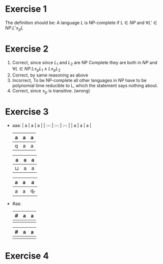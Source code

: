 # Exercise 1
The definition should be: A language $L$ is NP-complete if $L \in NP$ and $\forall L' \in NP. L' \leq_p L$

# Exercise 2
1. Correct, since since $L_1$ and $L_2$ are NP Complete they are both in $NP$ and $\forall L \in NP. L \leq_p L_1 \wedge L \leq_p L_2$
2. Correct, by same reasoning as above
3. Incorrect, To be NP-complete all other languages in NP have to be polynomial time reducible to L, which the statement says nothing about.
4. Correct, since $\leq_p$ is transitive. (wrong)

# Exercise 3
- aaa:
    |  a  |  a  |  a  |
    | :-: | :-: | :-: |
    |  a  |  a  |  a  |

    |  a  |  a  |  a  |
    | :-: | :-: | :-: |
    |  q  |  a  |  a  |

    |  a       |  a  |  a  |
    | :-:      | :-: | :-: |
    | $\sqcup$ |  a  |  a  |

    |  a  |  a  |  a    |
    | :-: | :-: | :-:   |
    |  a  |  a  | $q_r$ |

- #aa:

    |  #  |  a  |  a  |
    | :-: | :-: | :-: |
    |     |     |     |

    |  #  |  a  |  a  |
    | :-: | :-: | :-: |
    |     |     |     |

# Exercise 4

